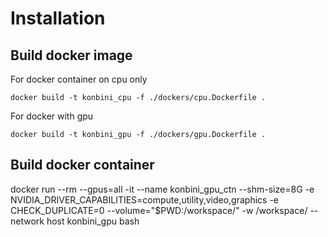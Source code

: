 # Installation
## Build docker image
For docker container on cpu only

```
docker build -t konbini_cpu -f ./dockers/cpu.Dockerfile .
```

For docker with gpu
```
docker build -t konbini_gpu -f ./dockers/gpu.Dockerfile .
```

## Build docker container
docker run --rm --gpus=all -it --name konbini_gpu_ctn --shm-size=8G  -e NVIDIA_DRIVER_CAPABILITIES=compute,utility,video,graphics -e CHECK_DUPLICATE=0 --volume="$PWD:/workspace/" -w /workspace/ --network host konbini_gpu bash